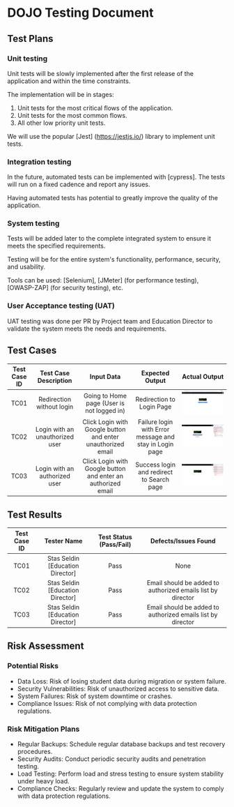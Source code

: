 # DOJO Testing Document

## Test Plans

### Unit testing

Unit tests will be slowly implemented after the first release of the application and within the time constraints.

The implementation will be in stages:

1. Unit tests for the most critical flows of the application.
2. Unit tests for the most common flows.
3. All other low priority unit tests.

We will use the popular [Jest] (https://jestjs.io/) library to implement unit tests.

### Integration testing

In the future, automated tests can be implemented with [cypress].
The tests will run on a fixed cadence and report any issues.

Having automated tests has potential to greatly improve the quality of the application.

### System testing

Tests will be added later to the complete integrated system to ensure it meets the specified requirements.

Testing will be for the entire system's functionality, performance, security, and usability.

Tools can be used: [Selenium], [JMeter] (for performance testing), [OWASP-ZAP] (for security testing), etc.

### User Acceptance testing (UAT)

UAT testing was done per PR by Project team and Education Director to validate the system meets the needs and requirements.

## Test Cases

| Test Case ID |      Test Case Description      |                          Input Data                          |                     Expected Output                     |                                          Actual Output                                          |
| :----------: | :-----------------------------: | :----------------------------------------------------------: | :-----------------------------------------------------: | :---------------------------------------------------------------------------------------------: |
|     TC01     |    Redirection without login    |          Going to Home page (User is not logged in)          |                Redirection to Login Page                | [<img src="../assets/TC01.png" style="max-width: 100%; max-height: 400px">](../assets/TC01.png) |
|     TC02     | Login with an unauthorized user | Click Login with Google button and enter unauthorized email  | Failure login with Error message and stay in Login page | [<img src="../assets/TC02.png" style="max-width: 100%; max-height: 400px">](../assets/TC02.png) |
|     TC03     |  Login with an authorized user  | Click Login with Google button and enter an authorized email |        Success login and redirect to Search page        | [<img src="../assets/TC03.png" style="max-width: 100%; max-height: 400px">](../assets/TC03.png) |

## Test Results

| Test Case ID |           Tester Name            | Test Status (Pass/Fail) |                    Defects/Issues Found                     |
| :----------: | :------------------------------: | :---------------------: | :---------------------------------------------------------: |
|     TC01     | Stas Seldin [Education Director] |          Pass           |                            None                             |
|     TC02     | Stas Seldin [Education Director] |          Pass           | Email should be added to authorized emails list by director |
|     TC03     | Stas Seldin [Education Director] |          Pass           | Email should be added to authorized emails list by director |

## Risk Assessment

### Potential Risks

- Data Loss: Risk of losing student data during migration or system failure.
- Security Vulnerabilities: Risk of unauthorized access to sensitive data.
- System Failures: Risk of system downtime or crashes.
- Compliance Issues: Risk of not complying with data protection regulations.

### Risk Mitigation Plans

- Regular Backups: Schedule regular database backups and test recovery procedures.
- Security Audits: Conduct periodic security audits and penetration testing.
- Load Testing: Perform load and stress testing to ensure system stability under heavy load.
- Compliance Checks: Regularly review and update the system to comply with data protection regulations.
